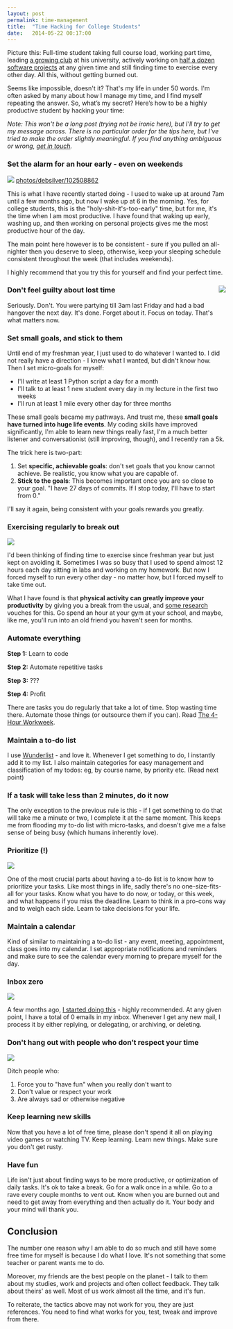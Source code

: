 ```yaml
---
layout: post
permalink: time-management
title:  "Time Hacking for College Students"
date:   2014-05-22 00:17:00
---
```


Picture this: Full-time student taking full course load, working part time, leading [a growing club](https://www.facebook.com/groups/uwhackers/) at his university, actively working on [half a dozen software projects](https://github.com/karan) at any given time and still finding time to exercise every other day. All this, without getting burned out.

Seems like impossible, doesn't it? That's my life in under 50 words. I'm often asked by many about how I manage my time, and I find myself repeating the answer. So, what’s my secret? Here’s how to be a highly productive student by hacking your time:

*Note: This won't be a long post (trying not be ironic here), but I'll try to get my message across. There is no particular order for the tips here, but I've tried to make the order slightly meaningful. If you find anything ambiguous or wrong, [get in touch](http://twitter.com/TheKaranGoel).*

### Set the alarm for an hour early - even on weekends

![](https://farm1.staticflickr.com/34/102508862_50d9b10884_b_d.jpg)
[photos/debsilver/102508862](https://www.flickr.com/photos/debsilver/102508862)

This is what I have recently started doing - I used to wake up at around 7am until a few months ago, but now I wake up at 6 in the morning. Yes, for college students, this is the "holy-shit-it's-too-early" time, but for me, it's the time when I am most productive. I have found that waking up early, washing up, and then working on personal projects gives me the most productive hour of the day.

The main point here however is to be consistent - sure if you pulled an all-nighter then you deserve to sleep, otherwise, keep your sleeping schedule consistent throughout the week (that includes weekends).

I highly recommend that you try this for yourself and find your perfect time.

### Don't feel guilty about lost time <img src="https://farm2.staticflickr.com/1209/1392710669_31e7e13889_q_d.jpg" align="right">

Seriously. Don't. You were partying till 3am last Friday and had a bad hangover the next day. It's done. Forget about it. Focus on today. That's what matters now.

### Set small goals, and stick to them

Until end of my freshman year, I just used to do whatever I wanted to. I did not really have a direction - I knew what I wanted, but didn't know how. Then I set micro-goals for myself:

- I'll write at least 1 Python script a day for a month
- I'll talk to at least 1 new student every day in my lecture in the first two weeks
- I'll run at least 1 mile every other day for three months

These small goals became my pathways. And trust me, these **small goals have turned into huge life events**. My coding skills have improved significantly, I'm able to learn new things really fast, I'm a much better listener and conversationist (still improving, though), and I recently ran a 5k.

The trick here is two-part:

1. Set **specific, achievable goals**: don't set goals that you know cannot achieve. Be realistic, you know what you are capable of.
2. **Stick to the goals**: This becomes important once you are so close to your goal. "I have 27 days of commits. If I stop today, I'll have to start from 0."

I'll say it again, being consistent with your goals rewards you greatly.

### Exercising regularly to break out

![](https://farm5.staticflickr.com/4082/4782840214_a6e524d4eb_b.jpg)

I'd been thinking of finding time to exercise since freshman year but just kept on avoiding it. Sometimes I was so busy that I used to spend almost 12 hours each day sitting in labs and working on my homework. But now I forced myself to run every other day - no matter how, but I forced myself to take time out.

What I have found is that **physical activity can greatly improve your productivity** by giving you a break from the usual, and [some research](http://www.sciencedaily.com/releases/2011/09/110906121011.htm) vouches for this. Go spend an hour at your gym at your school, and maybe, like me, you'll run into an old friend you haven't seen for months.

### Automate everything

**Step 1:** Learn to code

**Step 2:** Automate repetitive tasks

**Step 3:** ???

**Step 4:** Profit

There are tasks you do regularly that take a lot of time. Stop wasting time there. Automate those things (or outsource them if you can). Read [The 4-Hour Workweek](http://fourhourworkweek.com/).

### Maintain a to-do list

I use [Wunderlist](https://www.wunderlist.com/en/) - and love it. Whenever I get something to do, I instantly add it to my list. I also maintain categories for easy management and classification of my todos: eg, by course name, by priority etc. (Read next point)

### If a task will take less than 2 minutes, do it now

The only exception to the previous rule is this - if I get something to do that will take me a minute or two, I complete it at the same moment. This keeps me from flooding my to-do list with micro-tasks, and doesn't give me a false sense of being busy (which humans inherently love).

### Prioritize (!)

![](https://farm6.staticflickr.com/5495/10448525833_8e970219da_z_d.jpg)

One of the most crucial parts about having a to-do list is to know how to prioritize your tasks. Like most things in life, sadly there's no one-size-fits-all for your tasks. Know what you have to do now, or today, or this week, and what happens if you miss the deadline. Learn to think in a pro-cons way and to weigh each side. Learn to take decisions for your life.

### Maintain a calendar

Kind of similar to maintaining a to-do list - any event, meeting, appointment, class goes into my calendar. I set appropriate notifications and reminders and make sure to see the calendar every morning to prepare myself for the day.

### Inbox zero

![](https://farm4.staticflickr.com/3758/9011116378_32e56983e3_b.jpg)

A few months ago, [I started doing this](http://klinger.io/post/71640845938/dont-drown-in-email-how-to-use-gmail-more) - highly recommended. At any given point, I have a total of 0 emails in my inbox. Whenever I get any new mail, I process it by either replying, or delegating, or archiving, or deleting.

### Don't hang out with people who don’t respect your time

![](https://farm4.staticflickr.com/3717/8785443736_7bea754490_b.jpg)

Ditch people who:

1. Force you to "have fun" when you really don't want to
2. Don't value or respect your work
3. Are always sad or otherwise negative

### Keep learning new skills

Now that you have a lot of free time, please don't spend it all on playing video games or watching TV. Keep learning. Learn new things. Make sure you don't get rusty.

### Have fun

Life isn't just about finding ways to be more productive, or optimization of daily tasks. It's ok to take a break. Go for a walk once in a while. Go to a rave every couple months to vent out. Know when you are burned out and need to get away from everything and then actually do it. Your body and your mind will thank you.

## Conclusion

The number one reason why I am able to do so much and still have some free time for myself is because I do what I love. It's not something that some teacher or parent wants me to do.

Moreover, my friends are the best people on the planet - I talk to them about my studies, work and projects and often collect feedback. They talk about theirs' as well. Most of us work almost all the time, and it's fun.

To reiterate, the tactics above may not work for you, they are just references. You need to find what works for you, test, tweak and improve from there.
